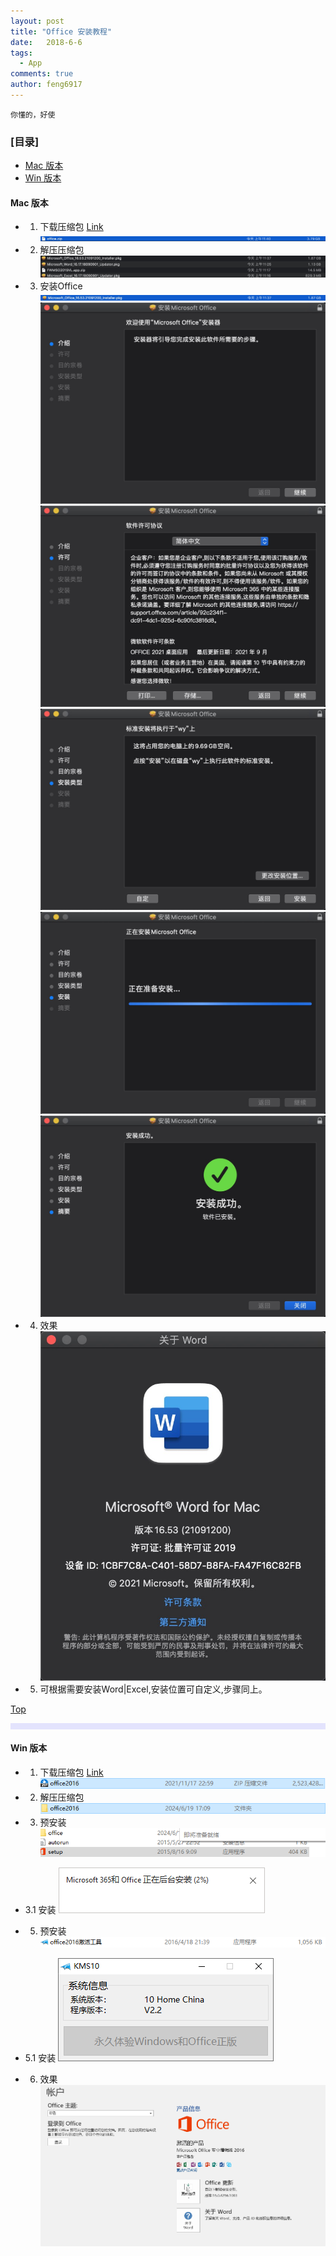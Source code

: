 ```yaml
---
layout: post
title: "Office 安装教程"
date:   2018-6-6
tags: 
  - App
comments: true
author: feng6917
---
```


`你懂的，好使`

<!-- more -->

### [目录]

- [Mac 版本](#mac-版本)
- [Win 版本](#win-版本)

#### Mac 版本

- 1. 下载压缩包
      [Link](https://pan.baidu.com/s/1oUB9td-EmG4tGSxUnGOyVQ?pwd=j8wh)
      ![img](../images/2018-6-6/1.jpg)
- 2. 解压压缩包
      ![img](../images/2018-6-6/2.jpg)
- 3. 安装Office
     ![img](../images/2018-6-6/3.jpg)
     ![img](../images/2018-6-6/4.jpg)
     ![img](../images/2018-6-6/5.jpg)
     ![img](../images/2018-6-6/6.jpg)
     ![img](../images/2018-6-6/7.jpg)
     ![img](../images/2018-6-6/8.jpg)

- 4. 效果
    ![img](../images/2018-6-6/9.jpg)

- 5. 可根据需要安装Word|Excel,安装位置可自定义,步骤同上。

[Top](#目录)

<hr style="background-color: blue;border: none;height: 10px;opacity: .1;width: 100%" />


#### Win 版本

- 1. 下载压缩包
      [Link](https://pan.baidu.com/s/13IPxOwld3olPG1z5ZTPN2Q?pwd=y6ex)
      ![img](../images/2018-6-15/1.png)
- 2. 解压压缩包
      ![img](../images/2018-6-15/2.png)
- 3. 预安装
     ![img](../images/2018-6-15/3.png)
- 3.1 安装
     ![img](../images/2018-6-15/4.png)

- 5. 预安装
    ![img](../images/2018-6-15/5.png)
- 5.1 安装
    ![img](../images/2018-6-15/6.png)
- 6. 效果
    ![img](../images/2018-6-15/7.png)

